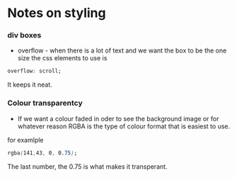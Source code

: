 # Notes on styling

### div boxes

- overflow - when there is a lot of text and we want the box to be the one size the css elements to use is 

```css
overflow: scroll;
```
It keeps it neat. 

### Colour transparentcy

- If we want a colour faded in oder to see the background image or for whatever reason RGBA is the type of colour format that is easiest to use.

for examlple 

```css
rgba(141,43, 0, 0.75);
```
The last number, the 0.75 is what makes it transperant.